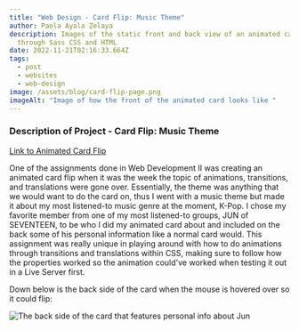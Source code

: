 ```yaml
---
title: "Web Design - Card Flip: Music Theme"
author: Paola Ayala Zelaya
description: Images of the static front and back view of an animated card done
  through Sass CSS and HTML
date: 2022-11-21T02:16:33.664Z
tags:
  - post
  - websites
  - web-design
image: /assets/blog/card-flip-page.png
imageAlt: "Image of how the front of the animated card looks like "
---
```

### Description of Project - Card Flip: Music Theme

[Link to Animated Card Flip](https://csscardflip-payalazelaya.netlify.app/)

One of the assignments done in Web Development II was creating an animated card flip when it was the week the topic of animations, transitions, and translations were gone over. Essentially, the theme was anything that we would want to do the card on, thus I went with a music theme but made it about my most listened-to music genre at the moment, K-Pop. I chose my favorite member from one of my most listened-to groups, JUN of SEVENTEEN, to be who I did my animated card about and included on the back some of his personal information like a normal card would. This assignment was really unique in playing around with how to do animations through transitions and translations within CSS, making sure to follow how the properties worked so the animation could've worked when testing it out in a Live Server first.

Down below is the back side of the card when the mouse is hovered over so it could flip:

![The back side of the card that features personal info about Jun](/assets/blog/card-flip-back-page.png "Back side of card ")